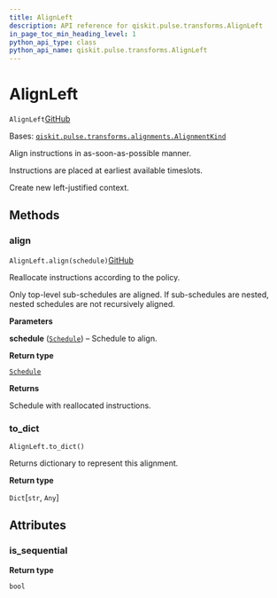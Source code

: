 ```yaml
---
title: AlignLeft
description: API reference for qiskit.pulse.transforms.AlignLeft
in_page_toc_min_heading_level: 1
python_api_type: class
python_api_name: qiskit.pulse.transforms.AlignLeft
---
```


# AlignLeft

<span id="qiskit.pulse.transforms.AlignLeft" />

`AlignLeft`[GitHub](https://github.com/qiskit/qiskit/tree/stable/0.22/qiskit/pulse/transforms/alignments.py "view source code")

Bases: [`qiskit.pulse.transforms.alignments.AlignmentKind`](pulse#qiskit.pulse.transforms.AlignmentKind "qiskit.pulse.transforms.alignments.AlignmentKind")

Align instructions in as-soon-as-possible manner.

Instructions are placed at earliest available timeslots.

Create new left-justified context.

## Methods

### align

<span id="qiskit.pulse.transforms.AlignLeft.align" />

`AlignLeft.align(schedule)`[GitHub](https://github.com/qiskit/qiskit/tree/stable/0.22/qiskit/pulse/transforms/alignments.py "view source code")

Reallocate instructions according to the policy.

Only top-level sub-schedules are aligned. If sub-schedules are nested, nested schedules are not recursively aligned.

**Parameters**

**schedule** ([`Schedule`](qiskit.pulse.Schedule "qiskit.pulse.schedule.Schedule")) – Schedule to align.

**Return type**

[`Schedule`](qiskit.pulse.Schedule "qiskit.pulse.schedule.Schedule")

**Returns**

Schedule with reallocated instructions.

### to\_dict

<span id="qiskit.pulse.transforms.AlignLeft.to_dict" />

`AlignLeft.to_dict()`

Returns dictionary to represent this alignment.

**Return type**

`Dict`\[`str`, `Any`]

## Attributes

<span id="qiskit.pulse.transforms.AlignLeft.is_sequential" />

### is\_sequential

**Return type**

`bool`

